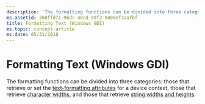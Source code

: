 ```yaml
---
description: 'The formatting functions can be divided into three categories: those that retrieve or set the text-formatting attributes for a device context, those that retrieve character widths, and those that retrieve string widths and heights.'
ms.assetid: 760ffd71-9bdc-48cd-99f2-9400ef3aafbf
title: Formatting Text (Windows GDI)
ms.topic: concept-article
ms.date: 05/31/2018
---
```


# Formatting Text (Windows GDI)

The formatting functions can be divided into three categories: those that retrieve or set the [text-formatting attributes](text-formatting-attributes.md) for a device context, those that retrieve [character widths](character-widths.md), and those that retrieve [string widths and heights](string-widths-and-heights.md).

 

 



